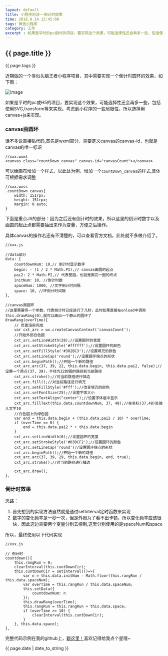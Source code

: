 ```yaml
---
layout: default
title: 小程序初涉——倒计时效果
time: 2018.8.14 12:45:00
tags: 微信小程序
category: 工作
excerpt : 如果是平时的pc或H5的项目，要实现这个效果，可能选择性还会再多一些，包括使用SVG,transform等来实现。考虑到小程序的一些局限性，所以选择用canvas+js来实现。
---
```


<h2>{{ page.title }}</h2>
<p>{{ page.tags }}</p>

近期做的一个类似头脑王者小程序项目，其中需要实现一个倒计时圆环的效果，如下图：

![image](https://seven777777.github.io/myblog/images/post/xcx.gif)

如果是平时的pc或H5的项目，要实现这个效果，可能选择性还会再多一些，包括使用SVG,transform等来实现。考虑到小程序的一些局限性，所以选择用canvas+js来实现。

### canvas画圆环
话不多说直接贴代码,首先是wxml部分，需要定义canvas的canvas-id，也就是canvas的唯一标识
```
//xxx.wxml
<canvas class="countDown_canvas" canvas-id="canvasCount"></canvas>
```
可以给画布增加一个样式，以此处为例，增加一个`countDown_canvas`的样式,具体可根据需求调整
```
//xxx.wxss
.countDown_canvas{
    width: 151rpx;
    height: 151rpx;
    margin: 0 auto;
}
```
下面是重点JS的部分：因为之后还有倒计时的效果，所以这里的倒计时数字以及画圆的起止点都需要抽出来作为变量，方便之后操作。

具体canvas的操作若还有不清楚的，可以查看官方文档，此处就不多做介绍了。
```
//xxx.js

//data部分
data: {
    countdownNum: 10,// 倒计时显示数字
    begin: - (1 / 2 * Math.PI),// canvas画圆的起点
    pai2: 2 * Math.PI,// 代表整圆，也就是画完一圈的终点
    initNum: 10, //倒计时数
    spaceNum: 1000, //文字倒计时间隔
    space: 10, //环倒计时间隔
},

//canvas画圆环
//这里需要传一个参数，代表倒计时已经进行了几秒，此时如果直接在onload中调用this.drawRang(0),就可以画出一个静止的圆环了
drawRang(overTime){
    // 页面渲染完成
    var cxt_arc = wx.createCanvasContext('canvasCount');
    //开始外部白色圆
    cxt_arc.setLineWidth(28);//设置圆环的宽度
    cxt_arc.setStrokeStyle('#ffffff');//设置圆环的颜色
    cxt_arc.setFillStyle('#382BC3');//设置填充的颜色
    cxt_arc.setLineCap('round');//设置圆环端点的形状
    cxt_arc.beginPath();//开始一个新的路径
    cxt_arc.arc(37, 39, 22, this.data.begin, this.data.pai2, false);//设置一个原点(37, 39)，半径为22的圆的路径到当前路径
    cxt_arc.stroke();//对当前路径进行描边
    cxt_arc.fill();//对当前路径进行填充
    cxt_arc.setFillStyle('#fff');//改变填充的颜色
    cxt_arc.setFontSize(25);//设置字体大小
    cxt_arc.setTextAlign("center");//设置字体居中显示
    cxt_arc.fillText(this.data.countdownNum, 37, 48);//在坐标(37,48)处输入文字10
    //白色圆上的绿色圆
    var end = this.data.begin + (this.data.pai2 / 10) * overTime;
    if (overTime == 0) {
        end = this.data.pai2 * + this.data.begin
    }
    cxt_arc.setLineWidth(6);//设置圆环的宽度
    cxt_arc.setStrokeStyle('#03DCF2');//设置圆环的颜色
    cxt_arc.setLineCap('round')//设置圆环端点的形状
    cxt_arc.beginPath();//开始一个新的路径
    cxt_arc.arc(37, 39, 29, this.data.begin, end, true);
    cxt_arc.stroke();//对当前路径进行描边
    
    cxt_arc.draw();
},
```
### 倒计时效果
思路：
1. 首先想到的实现方法自然就是通过setInterval定时函数来实现
2. 数字的变化频率是一秒一次，但是外圈为了看不出卡顿，所以变化频率应该很快，因此这边需要两个变量分别去控制,这里分别使用的是spaceNum和space

所以，最终使用以下代码实现
```
//xxx.js

// 倒计时
countdown(){
    this.rangRun = 0;
    clearInterval(this.cuntDownCir);
    this.cuntDownCir = setInterval(()=>{
        var n = this.data.initNum - Math.floor(this.rangRun / this.data.spaceNum);
        var overTime = this.rangRun / this.data.spaceNum;
        this.setData({
            countdownNum: n
        });
        this.drawRang(overTime);
        this.rangRun = this.rangRun + this.data.space;
        if (overTime >= 10) {
            clearInterval(this.cuntDownCir);
        }
    }, this.data.space);
},
```
完整代码示例在我的github上，[戳这里！](https://github.com/seven777777/wechatapp-demo/tree/master/pages/canvas)喜欢记得给我点个星哦~

<p>{{ page.date | date_to_string }}</p>
